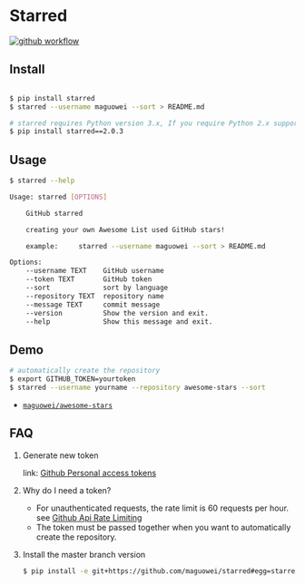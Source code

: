 # Starred

[![github workflow](https://github.com/maguowei/starred/workflows/workflow/badge.svg)](https://github.com/maguowei/starred/actions)

## Install

```bash

$ pip install starred
$ starred --username maguowei --sort > README.md

# starred requires Python version 3.x, If you require Python 2.x support
$ pip install starred==2.0.3
```

## Usage

```bash
$ starred --help

Usage: starred [OPTIONS]

    GitHub starred

    creating your own Awesome List used GitHub stars!

    example:     starred --username maguowei --sort > README.md

Options:
    --username TEXT    GitHub username
    --token TEXT       GitHub token
    --sort             sort by language
    --repository TEXT  repository name
    --message TEXT     commit message
    --version          Show the version and exit.
    --help             Show this message and exit.
```

## Demo

```bash
# automatically create the repository
$ export GITHUB_TOKEN=yourtoken
$ starred --username yourname --repository awesome-stars --sort
```

- [`maguowei/awesome-stars`](https://github.com/maguowei/awesome-stars)

## FAQ

1. Generate new token

   link: [Github Personal access tokens](https://github.com/settings/tokens)

2. Why do I need a token?

   -  For unauthenticated requests, the rate limit is 60 requests per
      hour.
      see [Github Api Rate
      Limiting](https://developer.github.com/v3/#rate-limiting)
   -  The token must be passed together when you want to automatically
      create the repository.

3. Install the master branch version

    ```bash
    $ pip install -e git+https://github.com/maguowei/starred#egg=starred
    ```
